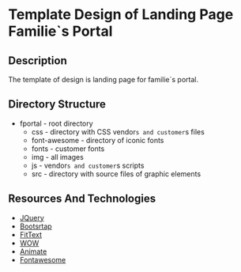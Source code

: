 # Template Design of Landing Page Familie`s Portal
## Description
The template of design is landing page for familie`s portal.

## Directory Structure
- fportal         - root directory
  - css           - directory with CSS vendor`s and customer`s files
  - font-awesome  - directory of iconic fonts
  - fonts         - customer fonts
  - img           - all images
  - js            - vendor`s and customer`s scripts
  - src           - directory with source files of graphic elements

## Resources And Technologies
- [JQuery](http://jquery.org/ "JQuery")
- [Bootsrtap](http://getbootstrap.com/ "Bootstrap")
- [FitText](http://daverupert.com/ "Fittext.js")
- [WOW](http://mynameismatthieu.com/WOW/ "WOW.js")
- [Animate](http://daneden.github.io/animate.css/ "Animate.css")
- [Fontawesome](http://fontawesome.io "Font Awesome")